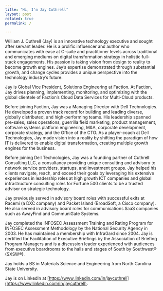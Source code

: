 ```yaml
---
title: "Hi, I'm Jay Cuthrell"
layout: post
related: true
permalink: /

---
```


William J. Cuthrell (Jay) is an innovative technology executive and sought after servant leader. He is a prolific influencer and author who communicates with ease at C-suite and practitioner levels across traditional and emerging mediums on digital transformation strategy in holistic full-stack engagements. His passion is taking vision from design to reality to become growth engines. Jay’s expertise demonstrated through substantial growth, and change cycles provides a unique perspective into the technology industry’s future.

Jay is Global Vice President, Solutions Engineering at Faction. At Faction, Jay drives planning, implementing, monitoring, and optimizing with the global clientele of Faction’s Cloud Data Services for Multi-Cloud products.

Before joining Faction, Jay was a Managing Director with Dell Technologies. He developed a proven track record for building and leading diverse, globally distributed, and high-performing teams. His leadership spanned pre-sales, sales operations, guerrilla field marketing, product management, software systems platform engineering, M&A, corporate development, corporate strategy, and the Office of the CTO. As a player-coach at Dell Technologies, Jay made vision into a reality by shifting the paradigm of how IT is delivered to enable digital transformation, creating multiple growth engines for the business.

Before joining Dell Technologies, Jay was a founding partner of Cuthrell Consulting LLC, a consultancy providing unique consulting and advisory to network service providers, startups, and investment groups. Jay helped his clients navigate, reach, and exceed their goals by leveraging his extensive experiences in leadership roles at high growth ICT companies and global infrastructure consulting roles for Fortune 500 clients to be a trusted advisor on strategic technology.

Jay previously served in advisory board roles with successful exits at Racemi (a DXC company) and Packet Island (BroadSoft, a Cisco company). He also served in advisory board roles for communications SaaS companies such as AwayFind and CommuniGate Systems.

Jay completed the INFOSEC Assessment Training and Rating Program for INFOSEC Assessment Methodology by the National Security Agency in 2003. He has maintained a membership with InfraGard since 2004. Jay is certified for Facilitation of Executive Briefings by the Association of Briefing Program Managers and is a discussion leader experienced with audiences from executive boardrooms to the halls and stages of South by Southwest® (SXSW®).

Jay holds a BS in Materials Science and Engineering from North Carolina State University.

Jay is on LinkedIn at [https://www.linkedin.com/in/jaycuthrell](https://www.linkedin.com/in/jaycuthrell).
